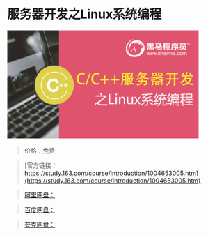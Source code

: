 # 服务器开发之Linux系统编程

![img](../../../assets/study163/free/856856D999F66A1D8B11048A79EEBA57.jpg)

> 价格：免费

> [官方链接：https://study.163.com/course/introduction/1004653005.htm](https://study.163.com/course/introduction/1004653005.htm)

> [阿里网盘：]()

> [百度网盘：]()

> [夸克网盘：]()
